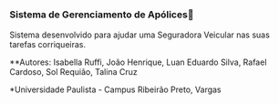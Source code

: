 # 

### Sistema de Gerenciamento de Apólices📄

Sistema desenvolvido para ajudar uma Seguradora Veicular nas suas tarefas corriqueiras.

**Autores: Isabella Ruffi, João Henrique, Luan Eduardo Silva, Rafael Cardoso, Sol Requião, Talina Cruz

*Universidade Paulista - Campus Ribeirão Preto, Vargas

#
